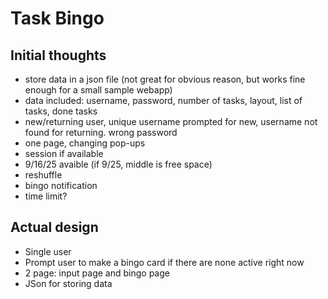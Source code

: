 # Task Bingo

## Initial thoughts
- store data in a json file (not great for obvious reason, but works fine enough for a small sample webapp)
- data included: username, password, number of tasks, layout, list of tasks, done tasks
- new/returning user, unique username prompted for new, username not found for returning. wrong password
- one page, changing pop-ups
- session if available
- 9/16/25 avaible (if 9/25, middle is free space)
- reshuffle
- bingo notification
- time limit?

## Actual design
- Single user
- Prompt user to make a bingo card if there are none active right now
- 2 page: input page and bingo page
- JSon for storing data